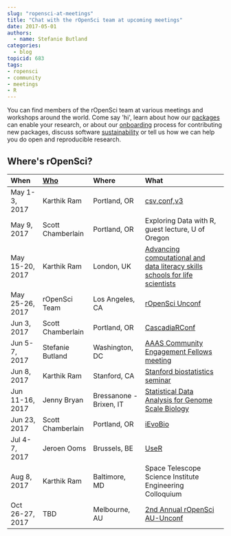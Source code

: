 ```yaml
---
slug: "ropensci-at-meetings"
title: "Chat with the rOpenSci team at upcoming meetings"
date: 2017-05-01
authors:
  - name: Stefanie Butland
categories:
  - blog
topicid: 683
tags:
- ropensci
- community
- meetings
- R
---
```


You can find members of the rOpenSci team at various meetings and workshops around the world. Come say 'hi', learn about how our [packages](https://ropensci.org/packages/) can enable your research, or about our [onboarding](https://github.com/ropensci/onboarding) process for contributing new packages, discuss software [sustainability](https://ropensci.org/blog/blog/2016/05/25/software-sustanability-ropensci) or tell us how we can help you do open and reproducible research.

Where's rOpenSci?
-----------------------------------------------------------------
<table class="table">
<thead>
<tr>
	<th style="text-align:left;">When</th>
	<th style="text-align:left;"><a href="https://ropensci.org/about/#leadership">Who</a></th>
	<th style="text-align:left;">Where</th>
	<th style="text-align:left;">What</th>
</tr>
</thead>

<tbody>
<tr>
	<td>May 1-3, 2017</td>
	<td>Karthik Ram</td>
	<td>Portland, OR</td>
	<td><a href="https://csvconf.com/">csv,conf,v3</a></td>
</tr>
<tr>
	<td>May 9, 2017</td>
	<td>Scott Chamberlain</td>
	<td>Portland, OR</td>
	<td>Exploring Data with R, guest lecture, U of Oregon</td>
</tr>
<tr>
	<td>May 15-20, 2017</td>
	<td>Karthik Ram</td>
	<td>London, UK</td>
	<td><a href="http://www.nhm.ac.uk/our-science/courses-and-students/advancing-computational-and-data-literacy-for-life-scientists.html">Advancing computational and data literacy skills schools for life scientists</a></td>
</tr>
<tr>
	<td>May 25-26, 2017</td>
	<td>rOpenSci Team</td>
	<td>Los Angeles, CA</td>
	<td><a href="http://unconf17.ropensci.org/">rOpenSci Unconf</a></td>
</tr>
<tr>
	<td>Jun 3, 2017</td>
	<td>Scott Chamberlain</td>
	<td>Portland, OR</td>
	<td><a href="https://cascadiarconf.com/">CascadiaRConf</a></td>
</tr>
<tr>
	<td>Jun 5-7, 2017</td>
	<td>Stefanie Butland</td>
	<td>Washington, DC</td>
	<td><a href="https://www.aaas.org/cefp/meet-our-fellows">AAAS Community Engagement Fellows meeting</a></td>
</tr>
<tr>
	<td>Jun 8, 2017</td>
	<td>Karthik Ram</td>
	<td>Stanford, CA</td>
	<td><a href="http://med.stanford.edu/dbds/education/workshop.html">Stanford biostatistics seminar</a></td>
</tr>
<tr>
	<td>Jun 11-16, 2017</td>
	<td>Jenny Bryan</td>
	<td>Bressanone - Brixen, IT</td>
	<td><a href="http://www.huber.embl.de/csama2017/">Statistical Data Analysis for Genome Scale Biology</a></td>
</tr>
<tr>
	<td>Jun 23, 2017</td>
	<td>Scott Chamberlain</td>
	<td>Portland, OR</td>
	<td><a href="http://www.ievobio.org/">iEvoBio</a></td>
</tr>
<tr>
	<td>Jul 4-7, 2017</td>
	<td>Jeroen Ooms</td>
	<td>Brussels, BE</td>
	<td><a href="https://user2017.brussels/">UseR</a></td>
</tr>
<tr>
	<td>Aug 8, 2017</td>
	<td>Karthik Ram</td>
	<td>Baltimore, MD</td>
	<td>Space Telescope Science Institute Engineering Colloquium</td>
</tr>
<tr>
	<td>Oct 26-27, 2017</td>
	<td>TBD</td>
	<td>Melbourne, AU</td>
	<td><a href="https://njtierney.typeform.com/to/RzeQVp">2nd Annual rOpenSci AU-Unconf</a></td>
</tr>
</tbody>
</table>
